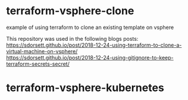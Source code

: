 # terraform-vsphere-clone
example of using terraform to clone an existing template on vsphere

This repository was used in the following blogs posts:<br>
https://sdorsett.github.io/post/2018-12-24-using-terraform-to-clone-a-virtual-machine-on-vsphere/<br>
https://sdorsett.github.io/post/2018-12-24-using-gitignore-to-keep-terraform-secrets-secret/<br>
# terraform-vsphere-kubernetes
